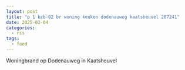 ```yaml
---
layout: post
title: "p 1 bzb-02 br woning keuken dodenauweg kaatsheuvel 207241"
date: 2025-02-04
categories: 
  - rss
tags: 
  - feed
---
```


Woningbrand op Dodenauweg in Kaatsheuvel
